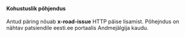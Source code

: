 #### Kohustuslik põhjendus
Antud päring nõuab **x-road-issue** HTTP päise lisamist. Põhejndus on nähtav patsiendile eesti.ee portaalis Andmejälgija kaudu. 

